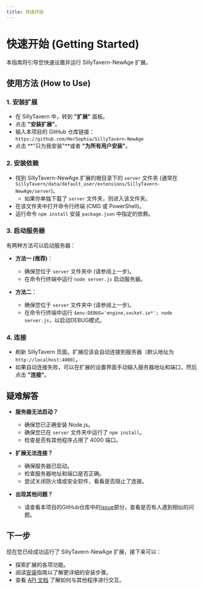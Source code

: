```yaml
---
title: 快速开始
---
```


# 快速开始 (Getting Started)

本指南将引导您快速设置并运行 SillyTavern-NewAge 扩展。

## 使用方法 (How to Use)

### 1. 安装扩展

- 在 SillyTavern 中，转到 **"扩展"** 面板。
- 点击 **"安装扩展"**。
- 输入本项目的 GitHub 仓库链接： `https://github.com/HerSophia/SillyTavern-NewAge`
- 点击 **"只为我安装"**或者 **"为所有用户安装"**。

### 2. 安装依赖

- 找到 SillyTavern-NewAge 扩展的根目录下的 `server` 文件夹 (通常在 `SillyTavern/data/default_user/extensions/SillyTavern-NewAge/server`)。
  - 如果你单独下载了 `server` 文件夹，则进入该文件夹。
- 在该文件夹中打开命令行终端 (CMD 或 PowerShell)。
- 运行命令 `npm install` 安装 `package.json` 中指定的依赖。

### 3. 启动服务器

有两种方法可以启动服务器：

- **方法一 (推荐)**：
  - 确保您位于 `server` 文件夹中 (请参阅上一步)。
  - 在命令行终端中运行 `node server.js` 启动服务器。

- **方法二**：
  - 确保您位于 `server` 文件夹中 (请参阅上一步)。
  - 在命令行终端中运行 `$env:DEBUG='engine,socket.io*'; node server.js`，以启动DEBUG模式。

### 4. 连接

- 刷新 SillyTavern 页面。扩展应该会自动连接到服务器（默认地址为 `http://localhost:4000`）。
- 如果自动连接失败，可以在扩展的设置界面手动输入服务器地址和端口，然后点击 **"连接"**。

## 疑难解答

- **服务器无法启动？**
  - 确保您已正确安装 Node.js。
  - 确保您已在 `server` 文件夹中运行了 `npm install`。
  - 检查是否有其他程序占用了 4000 端口。

- **扩展无法连接？**
  - 确保服务器已启动。
  - 检查服务器地址和端口是否正确。
  - 尝试关闭防火墙或安全软件，看看是否阻止了连接。

- **出现其他问题？**
  - 请查看本项目的GitHub仓库中的[issue](https://github.com/HerSophia/SillyTavern-NewAge/issues)部分，查看是否有人遇到相似的问题。

## 下一步

现在您已经成功运行了 SillyTavern-NewAge 扩展，接下来可以：

- 探索扩展的各项功能。
- 阅读[安装](/guide/installation)指南以了解更详细的安装步骤。
- 查看 [API 文档](/api/) 了解如何与其他程序进行交互。
